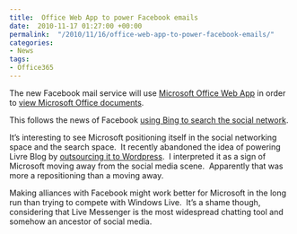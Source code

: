 ```yaml
---
title:  Office Web App to power Facebook emails
date:  2010-11-17 01:27:00 +00:00
permalink:  "/2010/11/16/office-web-app-to-power-facebook-emails/"
categories:
- News
tags:
- Office365
---
```

<p>The new Facebook mail service will use <a href="http://office.microsoft.com/en-us/web-apps">Microsoft Office Web App</a> in order to <a href="http://blogs.office.com/b/office-exec/archive/2010/11/15/office-facebook-easily-share-your-ideas-and-documents-with-friends.aspx">view Microsoft Office documents</a>.</p>  <p>This follows the news of Facebook <a href="http://blog.facebook.com/blog.php?post=437112312130">using Bing to search the social network</a>.</p>  <p>It’s interesting to see Microsoft positioning itself in the social networking space and the search space.&#160; It recently abandoned the idea of powering Livre Blog by <a href="http://econsultancy.com/us/blog/6653-microsoft-outsources-blogs-to-wordpress-com">outsourcing it to Wordpress</a>.&#160; I interpreted it as a sign of Microsoft moving away from the social media scene.&#160; Apparently that was more a repositioning than a moving away.</p>  <p>Making alliances with Facebook might work better for Microsoft in the long run than trying to compete with Windows Live.&#160; It’s a shame though, considering that Live Messenger is the most widespread chatting tool and somehow an ancestor of social media.</p>